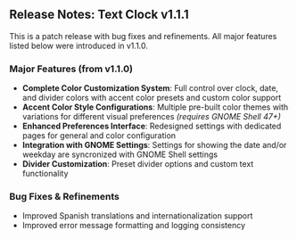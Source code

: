 ## Release Notes: Text Clock v1.1.1

This is a patch release with bug fixes and refinements. All major features listed below were introduced in v1.1.0.

### Major Features (from v1.1.0)
- **Complete Color Customization System**: Full control over clock, date, and divider colors with accent color presets and custom color support
- **Accent Color Style Configurations**: Multiple pre-built color themes with variations for different visual preferences *(requires GNOME Shell 47+)*  
- **Enhanced Preferences Interface**: Redesigned settings with dedicated pages for general and color configuration
- **Integration with GNOME Settings**: Settings for showing the date and/or weekday are syncronized with GNOME Shell settings
- **Divider Customization**: Preset divider options and custom text functionality

### Bug Fixes & Refinements
- Improved Spanish translations and internationalization support
- Improved error message formatting and logging consistency